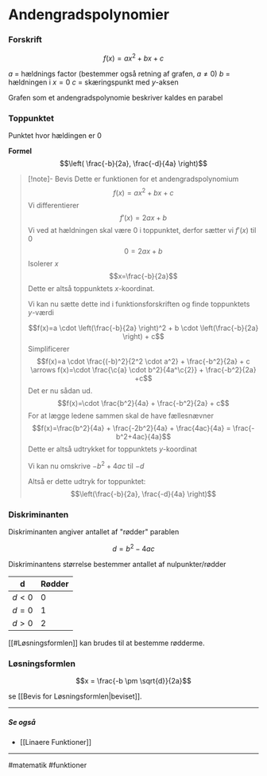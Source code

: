 # Andengradspolynomier

### Forskrift
$$f(x) = ax^2 + bx + c$$

$a$ = hældnings factor (bestemmer også retning af grafen, $a \neq 0$) 
$b$ = hældningen i $x = 0$
$c$ = skæringspunkt med $y$-aksen

Grafen som et andengradspolynomie beskriver kaldes en parabel

### Toppunktet
Punktet hvor hældingen er 0

**Formel**
$$\left( \frac{-b}{2a}, \frac{-d}{4a} \right)$$

>[!note]- Bevis
>Dette er funktionen for et andengradspolynomium
>$$f(x) = ax^2+bx+c$$
>Vi differentierer
>$$f'(x)=2ax+b$$
>Vi ved at hældningen skal være $0$ i toppunktet, derfor sætter vi $f'(x)$ til $0$
>$$0 = 2ax+b$$
>Isolerer $x$
>$$x=\frac{-b}{2a}$$
>Dette er altså toppunktets $x$-koordinat. 
>
>Vi kan nu sætte dette ind i funktionsforskriften og finde toppunktets $y$-værdi
>
>$$f(x)=a \cdot \left(\frac{-b}{2a} \right)^2 + b \cdot \left(\frac{-b}{2a} \right) + c$$
>Simplificerer
>$$f(x)=a \cdot \frac{(-b)^2}{2^2 \cdot a^2} + \frac{-b^2}{2a} + c \arrows f(x)=\cdot \frac{\c{a} \cdot b^2}{4a^\c{2}} + \frac{-b^2}{2a} +c$$
>Det er nu sådan ud.
>$$f(x)=\cdot \frac{b^2}{4a} + \frac{-b^2}{2a} + c$$
>For at lægge ledene sammen skal de have fællesnævner
>$$f(x)=\frac{b^2}{4a} + \frac{-2b^2}{4a} + \frac{4ac}{4a} = \frac{-b^2+4ac}{4a}$$
>Dette er altså udtrykket for toppunktets $y$-koordinat
>
>
>Vi kan nu omskrive $-b^2 +4ac$ til $-d$
>
>Altså er dette udtryk for toppunktet:
>$$\left(\frac{-b}{2a}, \frac{-d}{4a} \right)$$

### Diskriminanten
Diskriminanten angiver antallet af "rødder" parablen

$$d = b^2 - 4ac$$

Diskriminantens størrelse bestemmer antallet af nulpunkter/rødder

| d       | Rødder |
| ------- | ------ |
| $d < 0$ | $0$    | 
| $d = 0$ | $1$    |
| $d > 0$ | $2$    |


[[#Løsningsformlen]] kan brudes til at bestemme rødderme.



### Løsningsformlen
$$x = \frac{-b \pm \sqrt{d}}{2a}$$

se [[Bevis for Løsningsformlen|beviset]].

---
##### Se også
- [[Linaere Funktioner]]


---
#matematik #funktioner 
